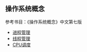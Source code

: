 ## 操作系统概念

参考书目：《操作系统概念》中文第七版

+ [进程管理](ProcessManagement.md)
+ [线程管理](ThreadManagement.md)
+ [CPU调度](CpuManagement.md)
